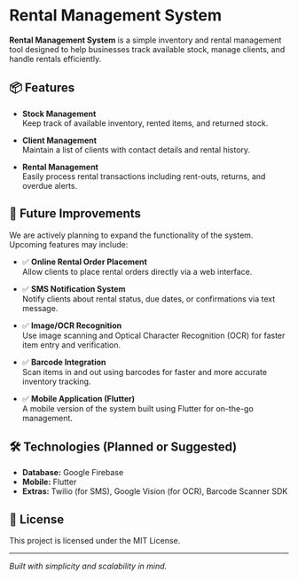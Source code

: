 # Rental Management System

**Rental Management System** is a simple inventory and rental management tool designed to help businesses track available stock, manage clients, and handle rentals efficiently.

## 📦 Features

- **Stock Management**  
  Keep track of available inventory, rented items, and returned stock.

- **Client Management**  
  Maintain a list of clients with contact details and rental history.

- **Rental Management**  
  Easily process rental transactions including rent-outs, returns, and overdue alerts.

## 🚧 Future Improvements

We are actively planning to expand the functionality of the system. Upcoming features may include:

- ✅ **Online Rental Order Placement**  
  Allow clients to place rental orders directly via a web interface.

- ✅ **SMS Notification System**  
  Notify clients about rental status, due dates, or confirmations via text message.

- ✅ **Image/OCR Recognition**  
  Use image scanning and Optical Character Recognition (OCR) for faster item entry and verification.

- ✅ **Barcode Integration**  
  Scan items in and out using barcodes for faster and more accurate inventory tracking.

- ✅ **Mobile Application (Flutter)**  
  A mobile version of the system built using Flutter for on-the-go management.

## 🛠️ Technologies (Planned or Suggested)

- **Database:** Google Firebase
- **Mobile:** Flutter
- **Extras:** Twilio (for SMS), Google Vision (for OCR), Barcode Scanner SDK

## 📄 License

This project is licensed under the MIT License.

---

*Built with simplicity and scalability in mind.*
